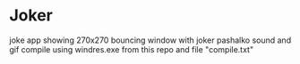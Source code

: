 # Joker
joke app showing 270x270 bouncing window with joker pashalko sound and gif
compile using windres.exe from this repo and file "compile.txt"
